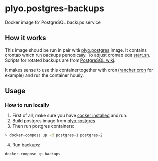 # plyo.postgres-backups
Docker image for PostgreSQL backups service

## How it works

This image should be run in pair with [plyo.postgres](https://github.com/plyo/plyo.postgres) image. It contains crontab
which run backups periodically. To adjust crontab edit [start.sh](plyo/plyo.postgres-backups/blob/master/files/lib/start.sh).
Scripts for rotated backups are from [PostgreSQL wiki](https://wiki.postgresql.org/wiki/Automated_Backup_on_Linux).

It makes sense to use this container together with cron ([rancher cron](https://github.com/SocialEngine/rancher-cron) for example)
and run the container hourly.

## Usage

### How to run locally

1. First of all, make sure you have [docker installed](https://docs.docker.com/engine/installation/mac/) and run.
2. Build postgres image from [plyo.postgres](https://github.com/plyo/plyo.postgres)
3. Then run postgres containers:

```bash
> docker-compose up -d postgres-1 postgres-2
```

4. Run backups:

```bash
docker-compose up backups
```
